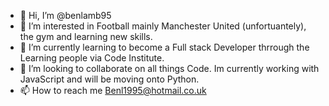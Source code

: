 - 👋 Hi, I’m @benlamb95
- 👀 I’m interested in Football mainly Manchester United (unfortuantely), the gym and learning new skills.
- 🌱 I’m currently learning to become a Full stack Developer thrrough the Learning people via Code Institute.
- 💞️ I’m looking to collaborate on all things Code. Im currently working with JavaScript and will be moving onto Python.
- 📫 How to reach me Benl1995@hotmail.co.uk

<!---
benlamb95/benlamb95 is a ✨ special ✨ repository because its `README.md` (this file) appears on your GitHub profile.
You can click the Preview link to take a look at your changes.
--->
